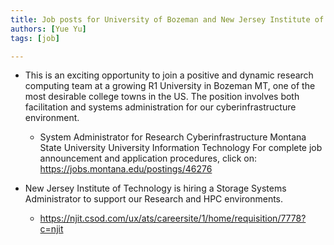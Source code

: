 ```yaml
---
title: Job posts for University of Bozeman and New Jersey Institute of Technology
authors: [Yue Yu]
tags: [job]

---
```


- This is an exciting opportunity to join a positive and dynamic research computing team at a growing R1 University in Bozeman MT, one of the most desirable college towns in the US. The position involves both facilitation and systems administration for our cyberinfrastructure environment.
    - System Administrator for Research Cyberinfrastructure Montana State University
      University Information Technology
      For complete job announcement and application procedures, click on:
      https://jobs.montana.edu/postings/46276

- New Jersey Institute of Technology is hiring a Storage Systems Administrator to support our Research and HPC environments.
    - https://njit.csod.com/ux/ats/careersite/1/home/requisition/7778?c=njit
